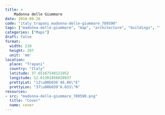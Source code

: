 ```yaml
---
title: > 
    Madonna delle Giummare
date: 2018-09-26
code: "italy_trapani_madonna-delle-giummare_789590"
tags: ["madonna-delle-giummare", "map", "architecture", "buildings", "Trapani", "Italy"]
categories: ["Maps"]
draft: false
format:
  width: 210
  height: 297
  unit: 'mm'
location:
  place: "Trapani"
  country: "Italy"
  latitude: 37.65167540121952
  longitude: 12.61301856028937
  prettyLat: "12\u00b036'46.86\"E"
  prettyLon: "37\u00b039'6.031\"N"
resources:
- src: "madonna-delle-giummare_789590.png"
  title: "Cover"
  name: cover
---
```

